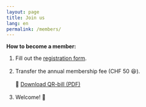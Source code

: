 ```yaml
---
layout: page
title: Join us
lang: en
permalink: /members/
---
```


**How to become a member:**

1. Fill out the <a href="https://forms.gle/2YvZBTwMdkRZJ84v7" target="_blank">registration form</a>.
<br><br>
2. Transfer the annual membership fee (CHF 50 😆).
<br><br>
   🔗 <a href="/assets/membership_fee.pdf" target="_blank">Download QR-bill (PDF)</a>
<br><br>
3. Welcome! 🎉
